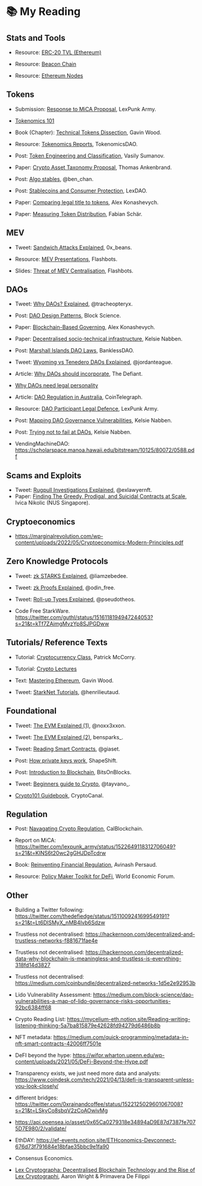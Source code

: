 # 📚 My Reading 

## Stats and Tools

- Resource: [ERC-20 TVL (Ethereum)](https://ultrasound.money)

- Resource: [Beacon Chain](https://twitter.com/superphiz/status/1512770843285327875?s=21&t=RMgFuOl3LvGBK1rwFC_51Q)

- Resource: [Ethereum Nodes](https://www.ethernodes.org)


## Tokens
- Submission: [Response to MiCA Proposal](https://github.com/LeXpunK-Army/MiCA-GUIDANCE/blob/main/LexPunkMiCAReport.pdf), LexPunk Army. 

- [Tokenomics 101](https://every.to/almanack/tokenomics-101)

- Book (Chapter): [Technical Tokens Dissection](https://github.com/ethereumbook/ethereumbook/blob/develop/10tokens.asciidoc), Gavin Wood. 

- Resource: [Tokenomics Reports](https://tokenomicsdao.com/), TokenomicsDAO. 

- Post: [Token Engineering and Classification](https://ahitchhikers.substack.com/p/how-can-we-understand-and-classify), Vasily Sumanov. 

- Paper: [Crypto Asset Taxonomy Proposal](https://www.researchgate.net/publication/342262387_Proposal_for_a_Comprehensive_Crypto_Asset_Taxonomy), Thomas Ankenbrand.

- Post: [Algo stables](https://twitter.com/ben_chain/status/1524065802772787201?s=21&t=jJI5k159T7uIvAwzDx6w2g), @ben_chan.

- Post: [Stablecoins and Consumer Protection](https://lexdao.substack.com/p/stable-act-a-legal-engineers-perspective?s=r), LexDAO.

- Paper: [Comparing legal title to tokens](https://doi.org/10.1007/978-3-662-58820-8_23), Alex Konashevych.

- Paper: [Measuring Token Distribution](https://arxiv.org/pdf/2012.09306.pdf), Fabian Schär. 


## MEV

- Tweet: [Sandwich Attacks Explained](https://twitter.com/0x_beans/status/1505181554351378439?s=21), 0x_beans.

- Resource: [MEV Presentations](https://flashbots.notion.site/flashbots/mev-day-836f88806995412dabc1c7bb7ce4e830), Flashbots.

- Slides: [Threat of MEV Centralisation](https://docs.google.com/presentation/d/10I5nDokdO_KR94way-QfcD8ucroOLkHczSMOBWUMYME/edit#slide=id.p), Flashbots.  


## DAOs

- Tweet: [Why DAOs? Explained](https://twitter.com/tracheopteryx/status/1511000392552763399?s=21&t=6T-CG-32b7g-VBnH5RzN4A), @tracheopteryx.
 
- Post: [DAO Design Patterns](https://medium.com/block-science/dao-design-patterns-1193a694fb55), Block Science.

- Paper: [Blockchain-Based Governing](https://www.researchgate.net/profile/Yousef-Forti-2/publication/317638956_A_New_Model_for_E-Government_in_Local_Level_Administrations/links/5945306fa6fdccb93ab86fe6/A-New-Model-for-E-Government-in-Local-Level-Administrations.pdf#page=96), Alex Konashevych.

- Paper: [Decentralised socio-technical infrastructure](https://kelsienabben.substack.com/p/towards-a-model-of-resilience-in), Kelsie Nabben.

- Post: [Marshall Islands DAO Laws](https://banklessdao.substack.com/p/legal-entity-solutions-for-daos-decentralized?s=r), BanklessDAO. 

- Tweet: [Wyoming vs Tenedero DAOs Explained](https://twitter.com/jordanteague/status/1512074309346332674?s=21&t=B39F463eL-n-hOiRfTDGmQ), @jordanteague. 

- Article: [Why DAOs should incorporate](https://thedefiant.io/daos-unlimited-liability-risks/), The Defiant.

- [Why DAOs need legal personality](https://unchainedpodcast.com/can-a-dao-go-to-court-according-to-two-dao-legal-experts-probably/)

- Article: [DAO Regulation in Australia](https://cointelegraph.com/news/dao-regulation-in-australia-issues-and-solutions-part-1), CoinTelegraph. 

- Resource: [DAO Participant Legal Defence](), LexPunk Army.

- Post: [Mapping DAO Governance Vulnerabilities](https://kelsienabben.substack.com/p/dao-vulnerabilities-a-multi-scale), Kelsie Nabben.

- Post: [Trying not to fail at DAOs](https://kelsienabben.substack.com/p/experiments-in-algorithmic-governance), Kelsie Nabben.

- VendingMachineDAO: https://scholarspace.manoa.hawaii.edu/bitstream/10125/80072/0588.pdf


## Scams and Exploits

- Tweet: [Rugpull Investigations Explained](https://twitter.com/exlawyernft/status/1507194315675643925?s=21), @exlawyernft. 
- Paper: [Finding The Greedy, Prodigal, and Suicidal Contracts at Scale](https://arxiv.org/pdf/1802.06038.pdf), Ivica Nikolic (NUS Singapore). 


## Cryptoeconomics

- https://marginalrevolution.com/wp-content/uploads/2022/05/Cryptoeconomics-Modern-Principles.pdf


## Zero Knowledge Protocols
         
- Tweet: [zk STARKS Explained](https://twitter.com/liamzebedee/status/1515985033856974851?s=21&t=kVDH-P-3pLilutH5iQAzeA), @liamzebedee.

- Tweet: [zk Proofs Explained](https://twitter.com/odin_free/status/1501914340986871813?s=21&t=kVDH-P-3pLilutH5iQAzeA), @odin_free. 

- Tweet: [Roll-up Types Explained](https://twitter.com/pseudotheos/status/1514242023171125249?s=21&t=ohcaoUjCc02tZK2l_0WhFA), @pseudotheos.

- Code Free StarkWare. https://twitter.com/guthl/status/1516118194947244053?s=21&t=kTf7ZAimgMvzYp8SJPGDww


## Tutorials/ Reference Texts
- Tutorial: [Cryptocurrency Class](https://cryptocurrencyclass.github.io), Patrick McCorry. 

- Tutorial: [Crypto Lectures](Cryptolectures.io)

- Text: [Mastering Ethereum](https://github.com/ethereumbook/ethereumbook), Gavin Wood.

- Tweet: [StarkNet Tutorials](https://twitter.com/henrilieutaud/status/1514875761685151755?s=21&t=kVDH-P-3pLilutH5iQAzeA), @henrilieutaud.


## Foundational

- Tweet: [The EVM Explained (1)](https://twitter.com/noxx3xxon/status/1498012273201360908?s=21), @noxx3xxon.

- Tweet: [The EVM Explained (2)](https://twitter.com/bensparks_/status/1513238520575537162?s=21&t=YCknE7QLcrNUUL2MBWIDRQ), bensparks_.

- Tweet: [Reading Smart Contracts](https://twitter.com/giaset/status/1480684584253542404?s=21), @giaset. 

- Post: [How private keys work](https://shapeshift.com/library/unlocking-the-mysteries-of-private-keys), ShapeShift. 

- Post: [Introduction to Blockchain](https://bitsonblocks.net/2015/09/09/gentle-introduction-blockchain-technology/), BitsOnBlocks.

- Tweet: [Beginners guide to Crypto](https://twitter.com/tayvano_/status/1509380091184246784?s=21&t=_fY0rl40t5Jq3jz1CHVNHg), @tayvano_.

- [Crypto101 Guidebook](https://cryptocanal.org/wp-content/uploads/2021/12/Crypto-101-Guidebook-.pdf), CryptoCanal.


## Regulation

- Post: [Navagating Crypto Regulation](https://calblockchain.mirror.xyz/2jApCnHJElssho7cgZ6YXVVzkFV_AfpXttD_KBhq8TI), CalBlockchain. 

- Report on MiCA: https://twitter.com/lexpunk_army/status/1522649118312706049?s=21&t=KINS6t20wc2gGHJDpTcdrw

- Book: [Reinventing Financial Regulation](), Avinash Persaud.

- Resource: [Policy Maker Toolkit for DeFi](https://www3.weforum.org/docs/WEF_DeFi_Policy_Maker_Toolkit_2021.pdf), World Economic Forum. 


## Other

- Building a Twitter following: https://twitter.com/thedefiedge/status/1511009241699549191?s=21&t=Lt6DlSMyX_nMB4Ivb6Sdzw

- Trustless not decentralised: https://hackernoon.com/decentralized-and-trustless-networks-f881671fae4e

- Trustless not decentralised: https://hackernoon.com/decentralized-data-why-blockchain-is-meaningless-and-trustless-is-everything-318fd14d3827

- Trustless not decentralised: https://medium.com/coinbundle/decentralized-networks-1d5e2e92953b

- Lido Vulnerability Assessment: https://medium.com/block-science/dao-vulnerabilities-a-map-of-lido-governance-risks-opportunities-92bc6384ff68

- Crypto Reading List: https://mycelium-eth.notion.site/Reading-writing-listening-thinking-5a7ba815879e42628fd94279d6486b8b

- NFT metadata: https://medium.com/quick-programming/metadata-in-nft-smart-contracts-42006ff7501e

- DeFI beyond the hype: https://wifpr.wharton.upenn.edu/wp-content/uploads/2021/05/DeFi-Beyond-the-Hype.pdf

- Transparency exists, we just need more data and analysts: https://www.coindesk.com/tech/2021/04/13/defi-is-transparent-unless-you-look-closely/

- different bridges: https://twitter.com/0xrainandcoffee/status/1522125029601067008?s=21&t=LSkyCo8sbqV2zCoAOwivMg

- https://api.opensea.io/asset/0x65Ca0279318e34894aD9E87d7387fe7075D7E980/2/validate/ 

- EthDAY: https://ef-events.notion.site/ETHconomics-Devconnect-676d73f791684e18bfae35bbc9e1fa90

- Consensus Economics.

- [Lex Cryptographa: Decentralised Blockchain Technology and the Rise of Lex Cryptographi](https://deliverypdf.ssrn.com/delivery.php?ID=103001127120086069090073119091074064054034061037083025066004086010002124023064009120098060061014119026053121091072083096083126041004031050048093066006094096100028098042059073027083006102065001023088086123117024096003118126076028010012097101112015093082&EXT=pdf&INDEX=TRUE), Aaron Wright & Primavera De Filippi




